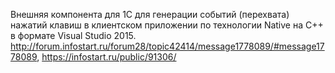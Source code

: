 Внешняя компонента для 1С для генерации событий (перехвата) нажатий клавиш в клиентском приложении по технологии Native на C++ в формате Visual Studio 2015.
http://forum.infostart.ru/forum28/topic42414/message1778089/#message1778089, https://infostart.ru/public/91306/
